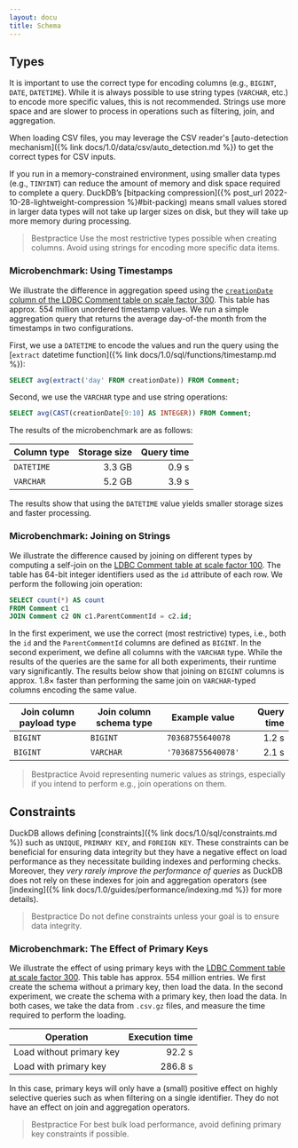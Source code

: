 ```yaml
---
layout: docu
title: Schema
---
```


## Types

It is important to use the correct type for encoding columns (e.g., `BIGINT`, `DATE`, `DATETIME`). While it is always possible to use string types (`VARCHAR`, etc.) to encode more specific values, this is not recommended. Strings use more space and are slower to process in operations such as filtering, join, and aggregation.

When loading CSV files, you may leverage the CSV reader's [auto-detection mechanism]({% link docs/1.0/data/csv/auto_detection.md %}) to get the correct types for CSV inputs.

If you run in a memory-constrained environment, using smaller data types (e.g., `TINYINT`) can reduce the amount of memory and disk space required to complete a query. DuckDB’s [bitpacking compression]({% post_url 2022-10-28-lightweight-compression %}#bit-packing) means small values stored in larger data types will not take up larger sizes on disk, but they will take up more memory during processing.

> Bestpractice Use the most restrictive types possible when creating columns. Avoid using strings for encoding more specific data items.

### Microbenchmark: Using Timestamps

We illustrate the difference in aggregation speed using the [`creationDate` column of the LDBC Comment table on scale factor 300](https://blobs.duckdb.org/data/ldbc-sf300-comments-creationDate.parquet). This table has approx. 554 million unordered timestamp values. We run a simple aggregation query that returns the average day-of-the month from the timestamps in two configurations.

First, we use a `DATETIME` to encode the values and run the query using the [`extract` datetime function]({% link docs/1.0/sql/functions/timestamp.md %}):

```sql
SELECT avg(extract('day' FROM creationDate)) FROM Comment;
```

Second, we use the `VARCHAR` type and use string operations:

```sql
SELECT avg(CAST(creationDate[9:10] AS INTEGER)) FROM Comment;
```

The results of the microbenchmark are as follows:


| Column type | Storage size | Query time |
| ----------- | -----------: | ---------: |
| `DATETIME`  | 3.3 GB       | 0.9 s      |
| `VARCHAR`   | 5.2 GB       | 3.9 s      |

The results show that using the `DATETIME` value yields smaller storage sizes and faster processing.

### Microbenchmark: Joining on Strings

We illustrate the difference caused by joining on different types by computing a self-join on the [LDBC Comment table at scale factor 100](https://blobs.duckdb.org/data/ldbc-sf100-comments.tar.zst). The table has 64-bit integer identifiers used as the `id` attribute of each row. We perform the following join operation:

```sql
SELECT count(*) AS count
FROM Comment c1
JOIN Comment c2 ON c1.ParentCommentId = c2.id;
```

In the first experiment, we use the correct (most restrictive) types, i.e., both the `id` and the `ParentCommentId` columns are defined as `BIGINT`.
In the second experiment, we define all columns with the `VARCHAR` type.
While the results of the queries are the same for all both experiments, their runtime vary significantly.
The results below show that joining on `BIGINT` columns is approx. 1.8× faster than performing the same join on `VARCHAR`-typed columns encoding the same value.


| Join column payload type | Join column schema type | Example value                            | Query time |
| ------------------------ | ----------------------- | ---------------------------------------- | ---------: |
| `BIGINT`                 | `BIGINT`                | `70368755640078`                         | 1.2 s      |
| `BIGINT`                 | `VARCHAR`               | `'70368755640078'`                       | 2.1 s      |

> Bestpractice Avoid representing numeric values as strings, especially if you intend to perform e.g., join operations on them.

## Constraints

DuckDB allows defining [constraints]({% link docs/1.0/sql/constraints.md %}) such as `UNIQUE`, `PRIMARY KEY`, and `FOREIGN KEY`. These constraints can be beneficial for ensuring data integrity but they have a negative effect on load performance as they necessitate building indexes and performing checks. Moreover, they _very rarely improve the performance of queries_ as DuckDB does not rely on these indexes for join and aggregation operators (see [indexing]({% link docs/1.0/guides/performance/indexing.md %}) for more details).

> Bestpractice Do not define constraints unless your goal is to ensure data integrity.

### Microbenchmark: The Effect of Primary Keys

We illustrate the effect of using primary keys with the [LDBC Comment table at scale factor 300](https://blobs.duckdb.org/data/ldbc-sf300-comments.tar.zst). This table has approx. 554 million entries. We first create the schema without a primary key, then load the data. In the second experiment, we create the schema with a primary key, then load the data. In both cases, we take the data from `.csv.gz` files, and measure the time required to perform the loading.


| Operation                | Execution time |
| ------------------------ | -------------: |
| Load without primary key | 92.2 s         |
| Load with primary key    | 286.8 s        |

In this case, primary keys will only have a (small) positive effect on highly selective queries such as when filtering on a single identifier. They do not have an effect on join and aggregation operators.

> Bestpractice For best bulk load performance, avoid defining primary key constraints if possible.